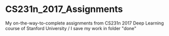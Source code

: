# CS231n_2017_Assignments
My on-the-way-to-complete assignments from CS231n 2017 Deep Learning course of Stanford University 
/ I save my work in folder "done"

